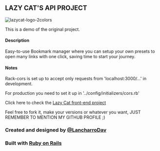 ## LAZY CAT'S API PROJECT

![lazycat-logo-2colors](https://user-images.githubusercontent.com/49806971/111025783-b35f0e00-83e6-11eb-9659-7acb11eba2d1.png)

This is a demo of the original project.

#### Description

Easy-to-use Bookmark manager where you can setup your own presets to open many links with one click, saving time to start your journey.

#### Notes

Rack-cors is set up to accept only requests from 'localhost:3000/...' in development.

For production you need to set it up in '../config/initializers/cors.rb'

Click here to check the [Lazy Cat front-end project](https://github.com/LancharroDav/lazycat-front)

Feel free to fork it, make your versions or whatever you want, JUST REMEMBER TO MENTION MY GITHUB PROFILE ;)

### Created and designed by [@LancharroDav](https://github.com/LancharroDav)
### Built with [Ruby on Rails](https://rubyonrails.org/)
